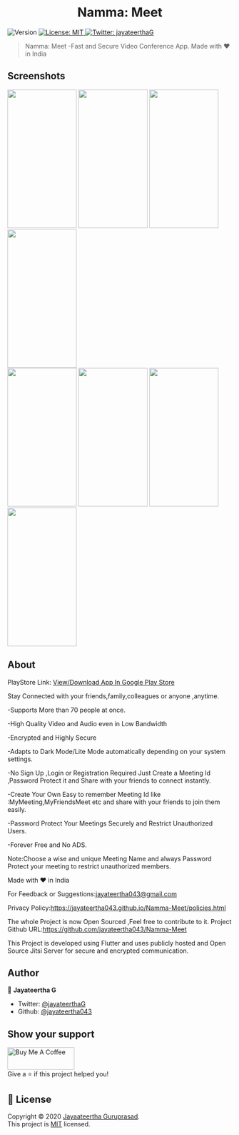 <h1 align="center">Namma: Meet</h1>
<p>
  <img alt="Version" src="https://img.shields.io/badge/version-1.0.0-blue.svg?cacheSeconds=2592000" />
  <a href="https://github.com/jayateertha043/Namma-Meet/blob/master/LICENCE.txt" target="_blank">
    <img alt="License: MIT" src="https://img.shields.io/badge/License-MIT-yellow.svg" />
  </a>
  <a href="https://twitter.com/jayateerthaG" target="_blank">
    <img alt="Twitter: jayateerthaG" src="https://img.shields.io/twitter/follow/jayateerthaG.svg?style=social" />
  </a>
</p>

>Namma: Meet -Fast and Secure Video Conference App. Made with ♥ in India

## Screenshots


<img src="https://github.com/jayateertha043/Namma-Meet/blob/master/screenshots/Image 1.jpeg" height=310 width=155>
<img src="https://github.com/jayateertha043/Namma-Meet/blob/master/screenshots/Image 2.jpeg" height=310 width=155>
<img src="https://github.com/jayateertha043/Namma-Meet/blob/master/screenshots/Image 3.jpeg" height=310 width=155>
<img src="https://github.com/jayateertha043/Namma-Meet/blob/master/screenshots/Image 4.jpeg" height=310 width=155>
</br>
<img src="https://github.com/jayateertha043/Namma-Meet/blob/master/screenshots/Image 5.jpeg" height=310 width=155>
<img src="https://github.com/jayateertha043/Namma-Meet/blob/master/screenshots/Image 6.jpeg" height=310 width=155>
<img src="https://github.com/jayateertha043/Namma-Meet/blob/master/screenshots/Image 7.jpeg" height=310 width=155>
<img src="https://github.com/jayateertha043/Namma-Meet/blob/master/screenshots/Image 8.jpeg" height=310 width=155>


## About 

PlayStore Link: <a href="https://play.google.com/store/apps/details?id=com.japps.nammameet" target="_blank">View/Download App In Google Play Store</a>

Stay Connected with your friends,family,colleagues or anyone ,anytime.

-Supports More than 70 people at once.

-High Quality Video and Audio even in Low Bandwidth

-Encrypted and Highly Secure

-Adapts to Dark Mode/Lite Mode automatically depending on your system settings.

-No Sign Up ,Login or Registration Required Just Create a Meeting Id ,Password Protect
it and Share with your friends to connect instantly.

-Create Your Own Easy to remember Meeting Id like :MyMeeting,MyFriendsMeet etc and
share with your friends to join them easily.

-Password Protect Your Meetings Securely and Restrict Unauthorized Users.

-Forever Free and No ADS.


Note:Choose a wise and unique Meeting Name and always Password Protect your meeting to restrict unauthorized members.



Made with ♥ in India





For Feedback or Suggestions:jayateertha043@gmail.com

Privacy Policy:https://jayateertha043.github.io/Namma-Meet/policies.html

The whole Project is now Open Sourced ,Feel free to contribute to it.
Project Github URL:https://github.com/jayateertha043/Namma-Meet

This Project is developed using Flutter and uses publicly hosted and Open Source Jitsi Server for secure and encrypted communication.

## Author

👤 **Jayateertha G**

* Twitter: [@jayateerthaG](https://twitter.com/jayateerthaG)
* Github: [@jayateertha043](https://github.com/jayateertha043)

## Show your support
<a href="https://www.buymeacoffee.com/en3EoKG7j" target="_blank"><img src="https://cdn.buymeacoffee.com/buttons/default-orange.png" alt="Buy Me A Coffee" height="50px" width="150px" ></a><br />
Give a ⭐️ if this project helped you!


## 📝 License

Copyright © 2020 [Jayaateertha Guruprasad](https://github.com/jayateerthaa043).<br />
This project is [MIT](https://github.com/jayateertha043/Namma-Meet/blob/master/LICENCE.txt) licensed.